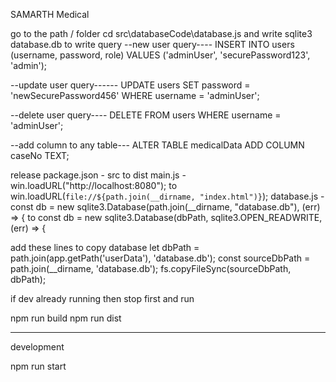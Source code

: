 SAMARTH Medical

go to the path / folder cd src\databaseCode\database.js and write sqlite3 database.db to write query
--new user query----
INSERT INTO users (username, password, role) VALUES ('adminUser', 'securePassword123', 'admin');

--update user query------
UPDATE users SET password = 'newSecurePassword456' WHERE username = 'adminUser';

--delete user query----
DELETE FROM users WHERE username = 'adminUser';

--add column to any table---
ALTER TABLE medicalData ADD COLUMN caseNo TEXT;

release
package.json - src to dist
main.js - win.loadURL("http://localhost:8080"); to win.loadURL(`file://${path.join(__dirname, "index.html")}`);
database.js - const db = new sqlite3.Database(path.join(__dirname, "database.db"), (err) => { 
    to 
const db = new sqlite3.Database(dbPath, sqlite3.OPEN_READWRITE, (err) => {

add these lines to copy database
let dbPath = path.join(app.getPath('userData'), 'database.db');
const sourceDbPath = path.join(__dirname, 'database.db');
fs.copyFileSync(sourceDbPath, dbPath);

if dev already running then stop first and run

npm run build 
npm run dist



---------------
development

npm run start